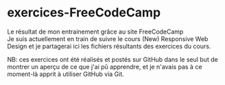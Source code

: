 # exercices-FreeCodeCamp

Le résultat de mon entrainement grâce au site FreeCodeCamp<br/>
Je suis actuellement en train de suivre le cours (New) Responsive Web Design et je partagerai ici les fichiers résultants des exercices du cours.

NB: ces exercices ont été réalisés et postés sur GitHub dans le seul but de montrer un aperçu de ce que j'ai pû apprendre, et je n'avais pas à ce moment-là apprit à utiliser GitHub via Git. 
